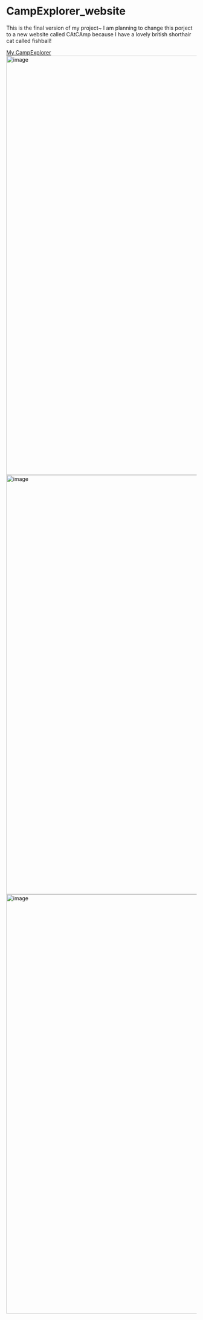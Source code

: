 # CampExplorer_website
This is the final version of my project~
I am planning to change this porject to a new website called CAtCAmp because I have a lovely british shorthair cat called fishball!
<div>  
  <a href = "https://yelpcamp-119l.onrender.com">My CampExplorer</a>
  <img width="1109" alt="image" src="https://github.com/mcHan18/yelpCamp_website/assets/55198923/403b2078-16b5-416f-a577-a1d770e19d32">
  <img width="1109" alt="image" src="https://github.com/mcHan18/yelpCamp_website/assets/55198923/82ab7b69-8d67-40ba-808d-d4961b775dd6">
  <img width="1109" alt="image" src="https://github.com/mcHan18/yelpCamp_website/assets/55198923/831e9f9a-bcf0-474e-8777-53cca58f04a1">
</div>
